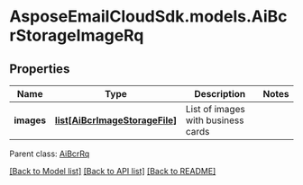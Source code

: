 # AsposeEmailCloudSdk.models.AiBcrStorageImageRq
## Properties
Name | Type | Description | Notes
------------ | ------------- | ------------- | -------------
**images** | [**list[AiBcrImageStorageFile]**](AiBcrImageStorageFile.md) | List of images with business cards              | 

 Parent class: [AiBcrRq](AiBcrRq.md)

[[Back to Model list]](README.md#documentation-for-models) [[Back to API list]](README.md#documentation-for-api-endpoints) [[Back to README]](README.md)



